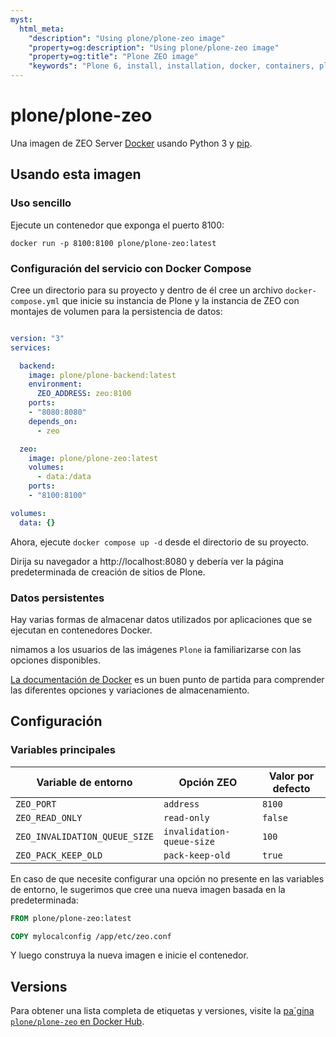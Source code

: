 ```yaml
---
myst:
  html_meta:
    "description": "Using plone/plone-zeo image"
    "property=og:description": "Using plone/plone-zeo image"
    "property=og:title": "Plone ZEO image"
    "keywords": "Plone 6, install, installation, docker, containers, plone/plone-zeo"
---
```


# plone/plone-zeo

Una imagen de ZEO Server [Docker](https://www.docker.com/) usando Python 3 y  [pip](https://pip.pypa.io/en/stable/).


## Usando esta imagen


### Uso sencillo

Ejecute un contenedor que exponga el puerto 8100:

```shell
docker run -p 8100:8100 plone/plone-zeo:latest
```


### Configuración del servicio con Docker Compose

Cree un directorio para su proyecto y dentro de él cree un archivo `docker-compose.yml` que inicie su instancia de Plone y la instancia de ZEO con montajes de volumen para la persistencia de datos:

```yaml title="docker-compose.yml"

version: "3"
services:

  backend:
    image: plone/plone-backend:latest
    environment:
      ZEO_ADDRESS: zeo:8100
    ports:
    - "8080:8080"
    depends_on:
      - zeo

  zeo:
    image: plone/plone-zeo:latest
    volumes:
      - data:/data
    ports:
    - "8100:8100"

volumes:
  data: {}
```

Ahora, ejecute `docker compose up -d` desde el directorio de su proyecto.

Dirija su navegador a http://localhost:8080 y debería ver la página predeterminada de creación de sitios de Plone.

### Datos persistentes

Hay varias formas de almacenar datos utilizados por aplicaciones que se ejecutan en contenedores Docker.

nimamos a los usuarios de las imágenes `Plone` ia familiarizarse con las opciones disponibles.

[La documentación de Docker](https://docs.docker.com/) es un buen punto de partida para comprender las diferentes opciones y variaciones de almacenamiento.


## Configuración


### Variables principales

| Variable de entorno | Opción ZEO | Valor por defecto |
| --- | --- | --- |
| `ZEO_PORT` | `address` | `8100` |
| `ZEO_READ_ONLY` | `read-only` | `false` |
| `ZEO_INVALIDATION_QUEUE_SIZE` | `invalidation-queue-size` | `100` |
| `ZEO_PACK_KEEP_OLD` | `pack-keep-old` | `true` |

En caso de que necesite configurar una opción no presente en las variables de entorno, le sugerimos que cree una nueva imagen basada en la predeterminada:

```Dockerfile
FROM plone/plone-zeo:latest

COPY mylocalconfig /app/etc/zeo.conf
```
Y luego construya la nueva imagen e inicie el contenedor.


## Versions

Para obtener una lista completa de etiquetas y versiones, visite la [pa´gina `plone/plone-zeo` en Docker Hub](https://hub.docker.com/r/plone/plone-zeo).
